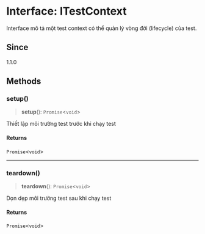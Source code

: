 # Interface: ITestContext

Interface mô tả một test context có thể quản lý vòng đời (lifecycle) của test.

## Since

1.1.0

## Methods

<a id="setup"></a>

### setup()

> **setup**(): `Promise`\<`void`\>

Thiết lập môi trường test trước khi chạy test

#### Returns

`Promise`\<`void`\>

---

<a id="teardown"></a>

### teardown()

> **teardown**(): `Promise`\<`void`\>

Dọn dẹp môi trường test sau khi chạy test

#### Returns

`Promise`\<`void`\>
